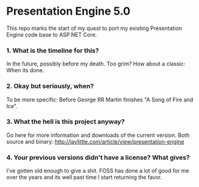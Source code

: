 # Presentation Engine 5.0

This repo marks the start of my quest to port my existing Presentation Engine code base to ASP.NET Core.

### 1. What is the timeline for this?

In the future, possibly before my death. Too grim? How about a classic: When its done.

### 2. Okay but seriously, when?

To be more specific: Before George RR Martin finishes "A Song of Fire and Ice".

### 3. What the hell is this project anyway?

Go here for more information and downloads of the current version. Both source and binary: http://jaylittle.com/article/view/presentation-engine

### 4. Your previous versions didn't have a license? What gives?

I've gotten old enough to give a shit. FOSS has done a lot of good for me over the years and its well past time I start returning the favor.

